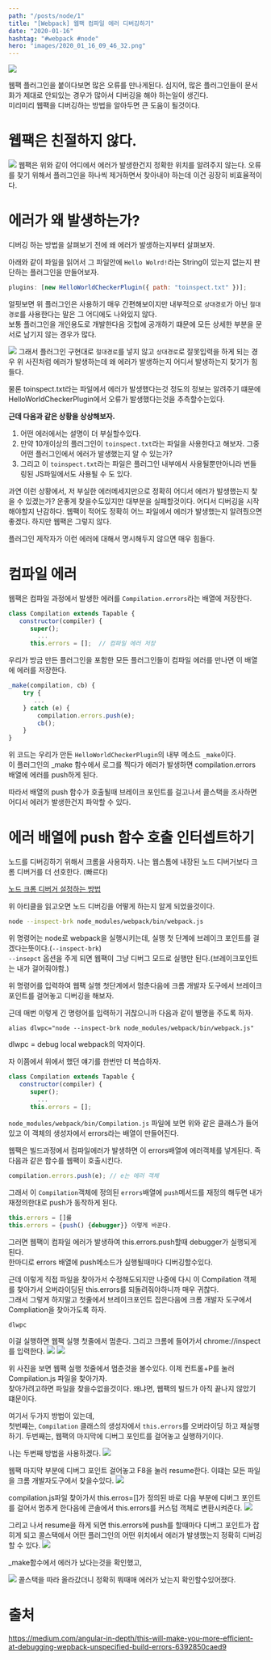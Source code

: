 ```yaml
---
path: "/posts/node/1"
title: "[Webpack] 웹팩 컴파일 에러 디버깅하기"
date: "2020-01-16"
hashtag: "#webpack #node"
hero: "images/2020_01_16_09_46_32.png"
---
```


![](images/2020_01_16_09_46_32.png)

웹팩 플러그인을 붙이다보면 많은 오류를 만나게된다. 심지어, 많은 플러그인들이 문서화가 제대로 안되있는 경우가 많아서 디버깅을 해야 하는일이 생긴다.  
미리미리 웹팩을 디버깅하는 방법을 알아두면 큰 도움이 될것이다.

# 웹팩은 친절하지 않다.

![](images/2020_01_16_09_48_02.png)
웹팩은 위와 같이 어디에서 에러가 발생한건지 정확한 위치를 알려주지 않는다.
오류를 찾기 위해서 플러그인을 하나씩 제거하면서 찾아내야 하는데 이건 굉장히 비효율적이다.

# 에러가 왜 발생하는가?

디버깅 하는 방법을 살펴보기 전에 왜 에러가 발생하는지부터 살펴보자.

아래와 같이 파일을 읽어서 그 파일안에 `Hello Wolrd!`라는 String이 있는지 없는지 판단하는 플러그인을 만들어보자.

```javascript
plugins: [new HelloWorldCheckerPlugin({ path: "toinspect.txt" })];
```

얼핏보면 위 플러그인은 사용하기 매우 간편해보이지만 내부적으로 `상대경로`가 아닌 `절대경로`를 사용한다는 말은 그 어디에도 나와있지 않다.  
보통 플러그인을 개인용도로 개발한다음 깃헙에 공개하기 떄문에 모든 상세한 부분을 문서로 남기지 않는 경우가 많다.

![](images/2020_01_16_09_48_02.png)
그래서 플러그인 구현대로 `절대경로`를 넣지 않고 `상대경로`로 잘못입력을 하게 되는 경우 위 사진처럼 에러가 발생하는데 왜 에러가 발생하는지 어디서 발생하는지 찾기가 힘들다.

물론 toinspect.txt라는 파일에서 에러가 발생했다는것 정도의 정보는 알려주기 떄문에 HelloWorldCheckerPlugin에서 오류가 발생했다는것을 추측할수는있다.

**근데 다음과 같은 상황을 상상해보자.**

1. 어떤 에러에서는 설명이 더 부실할수있다.
2. 만약 10개이상의 플러그인이 `toinspect.txt`라는 파일을 사용한다고 해보자. 그중 어떤 플러그인에서 에러가 발생했는지 알 수 있는가?
3. 그리고 이 `toinspect.txt`라는 파일은 플러그인 내부에서 사용될뿐만아니라 번들링된 JS파일에서도 사용될 수 도 있다.

과연 이런 상황에서, 저 부실한 에러메세지만으로 정확히 어디서 에러가 발생했는지 찾을 수 있겠는가? 운좋게 찾을수도있지만 대부분을 실패할것이다.
어디서 디버깅을 시작해야할지 난감하다. 웹팩이 적어도 정확히 어느 파일에서 에러가 발생했는지 알려줬으면 좋겠다. 하지만 웹팩은 그렇지 않다.

플러그인 제작자가 이런 에러에 대해서 명시해두지 않으면 매우 힘들다.

# 컴파일 에러

웹팩은 컴파일 과정에서 발생한 에러를 `Compilation.errors`라는 배열에 저장한다.

```javascript
class Compilation extends Tapable {
   constructor(compiler) {
      super();
        ...
      this.errors = [];  // 컴파일 에러 저장
```

우리가 방금 만든 플러그인을 포함한 모든 플러그인들이 컴파일 에러를 만나면 이 배열에 에러를 저장한다.

```javascript
_make(compilation, cb) {
    try {
       ...
    } catch (e) {
        compilation.errors.push(e);
        cb();
    }
}
```

위 코드는 우리가 만든 `HelloWorldCheckerPlugin`의 내부 메소드 `_make`이다.  
이 플러그인의 \_make 함수에서 로그를 찍다가 에러가 발생하면 compilation.errors 배열에 에러를 push하게 된다.

따라서 배열의 push 함수가 호출될때 브레이크 포인트를 걸고나서 콜스택을 조사하면 어디서 에러가 발생한건지 파악할 수 있다.

# 에러 배열에 push 함수 호출 인터셉트하기

노드를 디버깅하기 위해서 크롬을 사용하자. 나는 웹스톰에 내장된 노드 디버거보다 크롬 디버거를 더 선호한다. (빠르다)

[노드 크롬 디버거 설정하는 방법](https://medium.com/@paul_irish/debugging-node-js-nightlies-with-chrome-devtools-7c4a1b95ae27)

위 아티클을 읽고오면 노드 디버깅을 어떻게 하는지 알게 되었을것이다.

```bash
node --inspect-brk node_modules/webpack/bin/webpack.js
```

위 명령어는 node로 webpack을 실행시키는데, 실행 첫 단계에 브레이크 포인트를 걸겠다는뜻이다.(`--inspect-brk`)  
`--insepct` 옵션을 주게 되면 웹팩이 그냥 디버그 모드로 실행만 된다.(브레이크포인트는 내가 걸어줘야함.)

위 명령어를 입력하여 웹팩 실행 첫단계에서 멈춘다음에 크롬 개발자 도구에서 브레이크 포인트를 걸어놓고 디버깅을 해보자.

근데 매번 이렇게 긴 명령어를 입력하기 귀찮으니까 다음과 같이 별명을 주도록 하자.

```shell
alias dlwpc="node --inspect-brk node_modules/webpack/bin/webpack.js"
```

dlwpc = debug local webpack의 약자이다.

자 이쯤에서 위에서 했던 얘기를 한번만 더 복습하자.

```javascript
class Compilation extends Tapable {
   constructor(compiler) {
      super();
        ...
      this.errors = [];
```

`node_modules/webpack/bin/Compilation.js` 파일에 보면 위와 같은 클래스가 들어있고 이 객체의 생성자에서 errors라는 배열이 만들어진다.

웹팩은 빌드과정에서 컴파일에러가 발생하면 이 errors배열에 에러객체를 넣게된다. 즉 다음과 같은 함수를 웹팩이 호출시킨다.

```javascript
compilation.errors.push(e); // e는 에러 객체
```

그래서 이 `Compilation`객체에 정의된 `errors`배열에 `push`메서드를 재정의 해두면 내가 재정의한대로 push가 동작하게 된다.

```javascript
this.errors = []를
this.errors = {push() {debugger}} 이렇게 바꾼다.
```

그러면 웹팩이 컴파일 에러가 발생하여 this.errors.push할때 debugger가 실행되게 된다.  
한마디로 errors 배열에 push메소드가 실행될때마다 디버깅할수있다.

근데 이렇게 직접 파일을 찾아가서 수정해도되지만 나중에 다시 이 Compilation 객체를 찾아가서 오버라이딩된 this.errors를 되돌려줘야하니까 매우 귀찮다.  
그래서 그렇게 하지말고 첫줄에서 브레이크포인트 잡은다음에 크롬 개발자 도구에서 Compliation을 찾아가도록 하자.

```shell
dlwpc
```

이걸 실행하면 웹팩 실행 첫줄에서 멈춘다. 그리고 크롬에 들어가서 chrome://inspect를 입력한다.
![](images/2020_01_16_13_18_48.png)
![](images/2020_01_16_13_18_59.png)

위 사진을 보면 웹팩 실행 첫줄에서 멈춘것을 볼수있다. 이제 컨트롤+P를 눌러 Compilation.js 파일을 찾아가자.  
찾아가려고하면 파일을 찾을수없을것이다. 왜냐면, 웹팩의 빌드가 아직 끝나지 않았기 떄문이다.

여기서 두가지 방법이 있는데,  
첫번쨰는, `Compilation` 클래스의 생성자에서 `this.errors`를 오버라이딩 하고 재실행하기.
두번째는, 웹팩의 마지막에 디버그 포인트를 걸어놓고 실행하기이다.

나는 두번째 방법을 사용하겠다.
![](images/2020_01_16_13_23_30.png)

웹팩 마지막 부분에 디버그 포인트 걸어놓고 F8을 눌러 resume한다. 이떄는 모든 파일을 크롬 개발자도구에서 찾을수있다.
![](images/2020_01_16_13_24_20.png)

compilation.js파일 찾아가서 this.erros=[]가 정의된 바로 다음 부분에 디버그 포인트를 걸어서 멈추게 한다음에 콘솔에서 this.errors를 커스텀 객체로 변환시켜준다.
![](images/2020_01_16_13_26_14.png)

그리고 나서 resume을 하게 되면 this.errors에 push를 할때마다 디버그 포인트가 잡히게 되고 콜스택에서 어떤 플러그인의 어떤 위치에서 에러가 발생했는지 정확히 디버깅할 수 있다.
![](images/2020_01_16_13_28_01.png)

\_make함수에서 에러가 났다는것을 확인했고,

![](images/2020_01_16_13_28_21.png)
콜스택을 따라 올라갔더니 정확히 뭐때매 에러가 났는지 확인할수있어졌다.

# 출처

https://medium.com/angular-in-depth/this-will-make-you-more-efficient-at-debugging-wepback-unspecified-build-errors-6392850caed9
